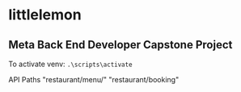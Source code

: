 # littlelemon
## Meta Back End Developer Capstone Project

To activate venv:
`.\scripts\activate`

API Paths
"restaurant/menu/"
"restaurant/booking"